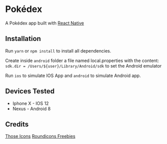 # Pokédex

A Pokédex app built with [React Native](https://facebook.github.io/react-native/)

## Installation

Run `yarn` or `npm install` to install all dependencies.

Create inside `android` folder a file named local.properties with the content: `sdk.dir = /Users/${user}/Library/Android/sdk` to set the Android emulator

Run `ios` to simulate IOS App and `android` to simulate Android app.

## Devices Tested

* Iphone X - IOS 12
* Nexus - Android 8

## Credits
[Those Icons](https://www.flaticon.com/authors/those-icons)
[Roundicons Freebies](https://www.flaticon.com/authors/roundicons-freebies)
